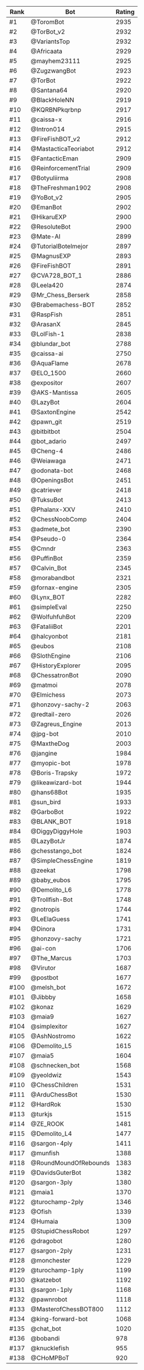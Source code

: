 Rank|Bot|Rating
---|---|---
#1|@ToromBot|2935
#2|@TorBot_v2|2932
#3|@VariantsTop|2932
#4|@Africaata|2929
#5|@mayhem23111|2925
#6|@ZugzwangBot|2923
#7|@TorBot|2922
#8|@Santana64|2920
#9|@BlackHoleNN|2919
#10|@KQRBNPkqrbnp|2917
#11|@caissa-x|2916
#12|@Intron014|2915
#13|@FireFishBOT_v2|2912
#14|@MastacticaTeoriabot|2912
#15|@FantacticEman|2909
#16|@ReinforcementTrial|2909
#17|@Botyuliirma|2908
#18|@TheFreshman1902|2908
#19|@YoBot_v2|2905
#20|@EmanBot|2902
#21|@HikaruEXP|2900
#22|@ResoluteBot|2900
#23|@Mate-AI|2899
#24|@TutorialBotelmejor|2897
#25|@MagnusEXP|2893
#26|@FireFishBOT|2891
#27|@CVA728_BOT_1|2886
#28|@Leela420|2874
#29|@Mr_Chess_Berserk|2858
#30|@Brabemachess-BOT|2852
#31|@RaspFish|2851
#32|@ArasanX|2845
#33|@LolFish-1|2838
#34|@blundar_bot|2788
#35|@caissa-ai|2750
#36|@AquaFlame|2678
#37|@ELO_1500|2660
#38|@expositor|2607
#39|@AKS-Mantissa|2605
#40|@LazyBot|2604
#41|@SaxtonEngine|2542
#42|@pawn_git|2519
#43|@bitbitbot|2504
#44|@bot_adario|2497
#45|@Cheng-4|2486
#46|@Weiawaga|2471
#47|@odonata-bot|2468
#48|@OpeningsBot|2451
#49|@catriever|2418
#50|@TuksuBot|2413
#51|@Phalanx-XXV|2410
#52|@ChessNoobComp|2404
#53|@admete_bot|2390
#54|@Pseudo-0|2364
#55|@Cmndr|2363
#56|@PuffinBot|2359
#57|@Calvin_Bot|2345
#58|@morabandbot|2321
#59|@fornax-engine|2305
#60|@Lynx_BOT|2282
#61|@simpleEval|2250
#62|@WolfuhfuhBot|2209
#63|@FataliiBot|2201
#64|@halcyonbot|2181
#65|@eubos|2108
#66|@SlothEngine|2106
#67|@HistoryExplorer|2095
#68|@ChessatronBot|2090
#69|@matmoi|2078
#70|@Elmichess|2073
#71|@honzovy-sachy-2|2063
#72|@redtail-zero|2026
#73|@Zagreus_Engine|2013
#74|@jpg-bot|2010
#75|@MaxtheDog|2003
#76|@jangine|1984
#77|@myopic-bot|1978
#78|@Boris-Trapsky|1972
#79|@likeawizard-bot|1944
#80|@hans68Bot|1935
#81|@sun_bird|1933
#82|@GarboBot|1922
#83|@BLANK_BOT|1918
#84|@DiggyDiggyHole|1903
#85|@LazyBotJr|1874
#86|@chesstango_bot|1824
#87|@SimpleChessEngine|1819
#88|@zeekat|1798
#89|@baby_eubos|1795
#90|@Demolito_L6|1778
#91|@Trollfish-Bot|1748
#92|@notropis|1744
#93|@LeElaGuess|1741
#94|@Dinora|1731
#95|@honzovy-sachy|1721
#96|@ai-con|1706
#97|@The_Marcus|1703
#98|@Virutor|1687
#99|@postbot|1677
#100|@melsh_bot|1672
#101|@Jibbby|1658
#102|@konaz|1629
#103|@maia9|1627
#104|@simplexitor|1627
#105|@AshNostromo|1622
#106|@Demolito_L5|1615
#107|@maia5|1604
#108|@schnecken_bot|1568
#109|@yeoldwiz|1543
#110|@ChessChildren|1531
#111|@ArduChessBot|1530
#112|@HardRok|1530
#113|@turkjs|1515
#114|@ZE_ROOK|1481
#115|@Demolito_L4|1477
#116|@sargon-4ply|1411
#117|@munfish|1388
#118|@RoundMoundOfRebounds|1383
#119|@DavidsGuterBot|1382
#120|@sargon-3ply|1380
#121|@maia1|1370
#122|@turochamp-2ply|1346
#123|@Ofish|1339
#124|@Humaia|1309
#125|@StupidChessRobot|1297
#126|@dragobot|1280
#127|@sargon-2ply|1231
#128|@monchester|1229
#129|@turochamp-1ply|1199
#130|@katzebot|1192
#131|@sargon-1ply|1168
#132|@pawnrobot|1118
#133|@MasterofChessBOT800|1112
#134|@king-forward-bot|1068
#135|@chat_bot|1020
#136|@bobandi|978
#137|@knucklefish|955
#138|@CHoMPBoT|920
